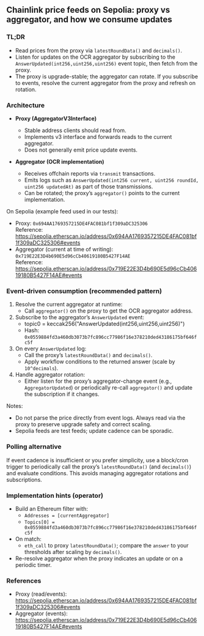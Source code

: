 ## Chainlink price feeds on Sepolia: proxy vs aggregator, and how we consume updates

### TL;DR
- Read prices from the proxy via `latestRoundData()` and `decimals()`.
- Listen for updates on the OCR aggregator by subscribing to the `AnswerUpdated(int256,uint256,uint256)` event topic, then fetch from the proxy.
- The proxy is upgrade-stable; the aggregator can rotate. If you subscribe to events, resolve the current aggregator from the proxy and refresh on rotation.

### Architecture
- **Proxy (AggregatorV3Interface)**
  - Stable address clients should read from.
  - Implements v3 interface and forwards reads to the current aggregator.
  - Does not generally emit price update events.

- **Aggregator (OCR implementation)**
  - Receives offchain reports via `transmit` transactions.
  - Emits logs such as `AnswerUpdated(int256 current, uint256 roundId, uint256 updatedAt)` as part of those transmissions.
  - Can be rotated; the proxy’s `aggregator()` points to the current implementation.

On Sepolia (example feed used in our tests):
- Proxy: `0x694AA1769357215DE4FAC081bf1f309aDC325306`  
  Reference: https://sepolia.etherscan.io/address/0x694AA1769357215DE4FAC081bf1f309aDC325306#events
- Aggregator (current at time of writing): `0x719E22E3D4b690E5d96cCb40619180B5427F14AE`  
  Reference: https://sepolia.etherscan.io/address/0x719E22E3D4b690E5d96cCb40619180B5427F14AE#events

### Event-driven consumption (recommended pattern)
1. Resolve the current aggregator at runtime:
   - Call `aggregator()` on the proxy to get the OCR aggregator address.
2. Subscribe to the aggregator’s `AnswerUpdated` event:
   - topic0 = keccak256("AnswerUpdated(int256,uint256,uint256)")
   - Hash: `0x0559884fd3a460db3073b7fc896cc77986f16e378210ded43186175bf646fc5f`
3. On every `AnswerUpdated` log:
   - Call the proxy’s `latestRoundData()` and `decimals()`.
   - Apply workflow conditions to the returned answer (scale by `10^decimals`).
4. Handle aggregator rotation:
   - Either listen for the proxy’s aggregator-change event (e.g., `AggregatorUpdated`) or periodically re-call `aggregator()` and update the subscription if it changes.

Notes:
- Do not parse the price directly from event logs. Always read via the proxy to preserve upgrade safety and correct scaling.
- Sepolia feeds are test feeds; update cadence can be sporadic.

### Polling alternative
If event cadence is insufficient or you prefer simplicity, use a block/cron trigger to periodically call the proxy’s `latestRoundData()` (and `decimals()`) and evaluate conditions. This avoids managing aggregator rotations and subscriptions.

### Implementation hints (operator)
- Build an Ethereum filter with:
  - `Addresses = [currentAggregator]`
  - `Topics[0] = 0x0559884fd3a460db3073b7fc896cc77986f16e378210ded43186175bf646fc5f`
- On match:
  - `eth_call` to proxy `latestRoundData()`; compare the `answer` to your thresholds after scaling by `decimals()`.
- Re-resolve aggregator when the proxy indicates an update or on a periodic timer.

### References
- Proxy (read/events): https://sepolia.etherscan.io/address/0x694AA1769357215DE4FAC081bf1f309aDC325306#events
- Aggregator (events): https://sepolia.etherscan.io/address/0x719E22E3D4b690E5d96cCb40619180B5427F14AE#events

